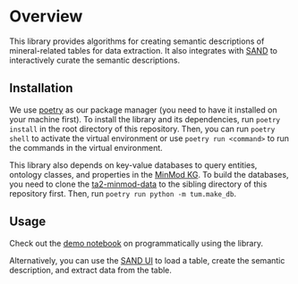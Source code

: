 # Overview

This library provides algorithms for creating semantic descriptions of mineral-related tables for data extraction. It also integrates with [SAND](https://github.com/usc-isi-i2/sand) to interactively curate the semantic descriptions.

## Installation

We use [poetry](https://python-poetry.org/) as our package manager (you need to have it installed on your machine first). To install the library and its dependencies, run `poetry install` in the root directory of this repository. Then, you can run `poetry shell` to activate the virtual environment or use `poetry run <command>` to run the commands in the virtual environment.

This library also depends on key-value databases to query entities, ontology classes, and properties in the [MinMod KG](https://minmod.isi.edu/). To build the databases, you need to clone the [ta2-minmod-data](https://github.com/DARPA-CRITICALMAAS/ta2-minmod-data) to the sibling directory of this repository first. Then, run `poetry run python -m tum.make_db`.

## Usage

Check out the [demo notebook](examples/demo.ipynb) on programmatically using the library.

Alternatively, you can use the [SAND UI](https://github.com/usc-isi-i2/sand) to load a table, create the semantic description, and extract data from the table.
